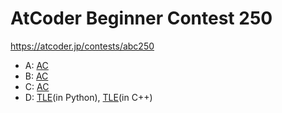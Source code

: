 # AtCoder Beginner Contest 250

https://atcoder.jp/contests/abc250

- A: [AC](https://atcoder.jp/contests/abc250/submissions/31516456)
- B: [AC](https://atcoder.jp/contests/abc250/submissions/31528287)
- C: [AC](https://atcoder.jp/contests/abc250/submissions/31535608)
- D: [TLE](https://atcoder.jp/contests/abc250/submissions/31544247)(in Python), [TLE](https://atcoder.jp/contests/abc250/submissions/31547794)(in C++)
